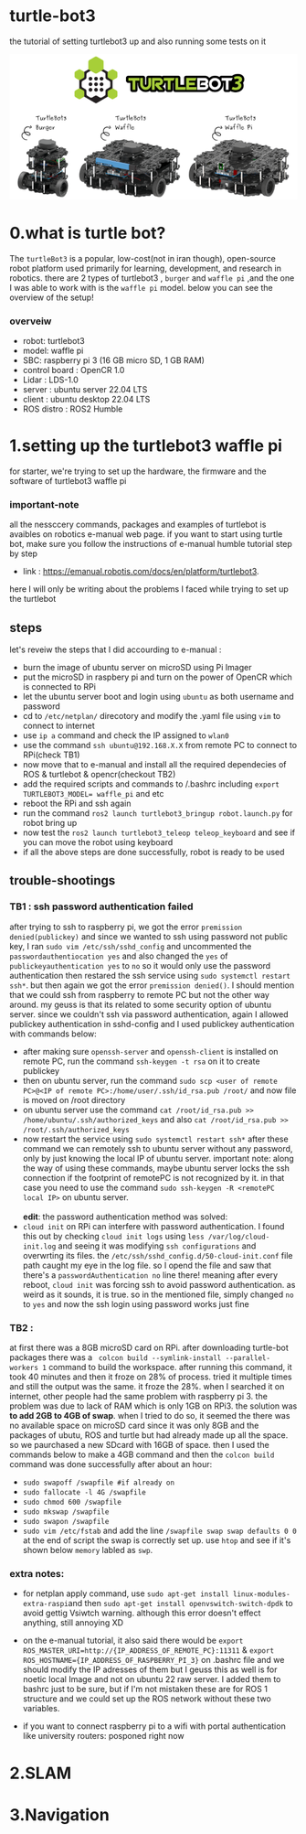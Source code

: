 # turtle-bot3
the tutorial of setting turtlebot3 up and also running some tests on it

![turtlebot](pics/1.png)

# 0.what is turtle bot?

The `turtleBot3` is a popular, low-cost(not in iran though), open-source robot platform used primarily for learning, development, and research in robotics. there are 2 types of turtlebot3 , `burger` and `waffle pi` ,and the one I was able to work with is the `waffle pi` model. below you can see the overview of the setup!

### overveiw 
- robot: turtlebot3
- model: waffle pi
- SBC: raspberry pi 3 (16 GB micro SD, 1 GB RAM)
- control board : OpenCR 1.0
- Lidar : LDS-1.0
- server : ubuntu server 22.04 LTS
- client : ubuntu desktop 22.04 LTS
- ROS distro : ROS2 Humble


# 1.setting up the turtlebot3 waffle pi
for starter, we're trying to set up the hardware, the firmware and the software of turtlebot3 waffle pi
  
### important-note
all the nessccery commands, packages and examples of turtlebot is avaibles on robotics e-manual web page. if you want to start using turtle bot, make sure you follow the instructions of e-manual humble tutorial step by step

- link : https://emanual.robotis.com/docs/en/platform/turtlebot3.

here I will only be writing about the problems I faced while trying to set up the turtlebot


## steps
let's reveiw the steps that I did accourding to e-manual : 
- burn the image of ubuntu server on microSD using Pi Imager 
- put the microSD in raspbery pi and turn on the power of OpenCR which is connected to RPi
- let the ubuntu server boot and login using `ubuntu` as both username and password
- cd to `/etc/netplan/` direcotory and modify the .yaml file using `vim` to connect to internet
- use `ip a` command and check the IP assigned to `wlan0`
- use the command `ssh ubuntu@192.168.X.X` from remote PC to connect to RPi(check TB1)
- now move that to e-manual and install all the required dependecies of ROS & turtlebot & opencr(checkout TB2)
- add the required scripts and commands to /.bashrc including `export TURTLEBOT3_MODEL= waffle_pi` and etc
- reboot the RPi and ssh again
- run the command `ros2 launch turtlebot3_bringup robot.launch.py` for robot bring up
- now test the `ros2 launch turtlebot3_teleop teleop_keyboard` and see if you can move the robot using keyboard
- if all the above steps are done successfully, robot is ready to be used 


## trouble-shootings

### TB1 : ssh password authentication failed
after trying to ssh to raspberry pi, we got the error `premission denied(publickey)` and since we wanted to ssh using password not public key, I ran `sudo vim /etc/ssh/sshd_config` and uncommented the `passwordauthentiocation yes` and also changed the `yes` of `publickeyauthentication yes` to `no` so it would only use the password authentication then restared the ssh service using `sudo systemctl restart ssh*`. but then again we got the error `premission denied()`. I should mention that we could ssh from raspberry to remote PC but not the other way around. my geuss is that its related to some security option of ubuntu server. since we couldn't ssh via password authentication, again I allowed publickey authentication in sshd-config and I used publickey authentication with commands below: 
- after making sure `openssh-server` and `openssh-client` is installed on remote PC, run the command `ssh-keygen -t rsa` on it to create publickey
- then on ubuntu server, run the command `sudo scp <user of remote PC>@<IP of remote PC>:/home/user/.ssh/id_rsa.pub /root/` and now file is moved on /root directory
- on ubuntu server use the command `cat /root/id_rsa.pub >> /home/ubuntu/.ssh/authorized_keys` and also `cat /root/id_rsa.pub >> /root/.ssh/authorized_keys`
- now restart the service using `sudo systemctl restart ssh*`
 after these command we can remotely ssh to ubuntu server without any password, only by just knowing the local IP of ubuntu server.
 important note: along the way of using these commands, maybe ubuntu server locks the ssh connection if the footprint of remotePC is not recognized by it. in that case you need to use the command `sudo ssh-keygen -R <remotePC local IP>` on ubuntu server.\
\
**edit**: the password authentication method was solved:
- `cloud init` on RPi can interfere with password authentication. I found this out by checking `cloud init logs` using `less /var/log/cloud-init.log` and seeing it was modifying `ssh configurations` and overwrting its files. the `/etc/ssh/sshd_config.d/50-cloud-init.conf` file path caught my eye in the log file. so I opend the file and saw that there's a `passwordAuthentication no` line there! meaning after every reboot, `cloud init` was forcing ssh to avoid password authentication. as weird as it sounds, it is true. so in the mentioned file, simply changed `no` to `yes` and now the ssh login using password works just fine


### TB2 : 
at first there was a 8GB microSD card on RPi. after downloading turtle-bot packages there was a ` colcon build --symlink-install --parallel-workers 1` command to build the workspace. after running this command, it took 40 minutes and then it froze on 28% of process. tried it multiple times and still the output was the same. it froze the 28%. when I searched it on internet, other people had the same problem with raspberry pi 3. the problem was due to lack of RAM which is only 1GB on RPi3. the solution was **to add 2GB to 4GB of swap**. when I tried to do so, it seemed the there was no available space on microSD card since it was only 8GB and the packages of ubutu, ROS and turtle but had already made up all the space. so we paurchased a new SDcard with 16GB of space. then I used the commands below to make a 4GB command and then the `colcon build` command was done successfully after about an hour:
- `sudo swapoff /swapfile #if already on`
- `sudo fallocate -l 4G /swapfile`
- `sudo chmod 600 /swapfile`
- `sudo mkswap /swapfile`
- `sudo swapon /swapfile`
- `sudo vim /etc/fstab` and add the line `/swapfile swap swap defaults 0 0` at the end of script
the swap is correctly set up. use `htop` and see if it's shown below `memory` labled as `swp`.

### extra notes:
- for netplan apply command, use `sudo apt-get install linux-modules-extra-raspi`and then `sudo apt-get install openvswitch-switch-dpdk` to avoid gettig Vsiwtch warning. although this error doesn't effect anything, still annoying XD

- on the e-manual tutorial, it also said there would be `export ROS_MASTER_URI=http://{IP_ADDRESS_OF_REMOTE_PC}:11311` & `export ROS_HOSTNAME={IP_ADDRESS_OF_RASPBERRY_PI_3}` on .bashrc file and we should modify the IP adresses of them but I geuss this as well is for noetic local Image and not on ubuntu 22 raw server. I added them to bashrc just to be sure, but if I'm not mistaken these are for ROS 1 structure and we could set up the ROS network without these two variables.

- if you want to connect raspberry pi to a wifi with portal authentication like university routers: posponed right now

# 2.SLAM

# 3.Navigation


